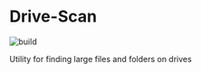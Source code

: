 # Drive-Scan
![build](https://github.com/RandomExplosion/Drive-Scan/workflows/build/badge.svg)

Utility for finding large files and folders on drives

